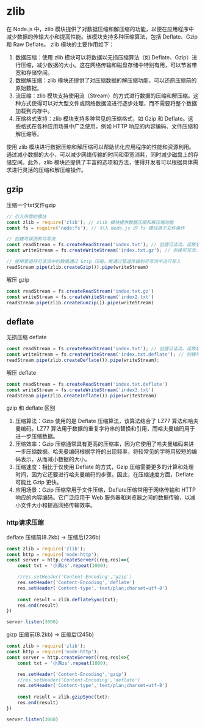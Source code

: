 # zlib

在 Node.js 中，zlib 模块提供了对数据压缩和解压缩的功能，以便在应用程序中减少数据的传输大小和提高性能。该模块支持多种压缩算法，包括 Deflate、Gzip 和 Raw Deflate。
zlib 模块的主要作用如下：

1. 数据压缩：使用 zlib 模块可以将数据以无损压缩算法（如 Deflate、Gzip）进行压缩，减少数据的大小。这在网络传输和磁盘存储中特别有用，可以节省带宽和存储空间。
2. 数据解压缩：zlib 模块还提供了对压缩数据的解压缩功能，可以还原压缩前的原始数据。
3. 流压缩：zlib 模块支持使用流（Stream）的方式进行数据的压缩和解压缩。这种方式使得可以对大型文件或网络数据流进行逐步处理，而不需要将整个数据加载到内存中。
4. 压缩格式支持：zlib 模块支持多种常见的压缩格式，如 Gzip 和 Deflate。这些格式在各种应用场景中广泛使用，例如 HTTP 响应的内容编码、文件压缩和解压缩等。

使用 zlib 模块进行数据压缩和解压缩可以帮助优化应用程序的性能和资源利用。通过减小数据的大小，可以减少网络传输的时间和带宽消耗，同时减少磁盘上的存储空间。此外，zlib 模块还提供了丰富的选项和方法，使得开发者可以根据具体需求进行灵活的压缩和解压缩操作。

## gzip

压缩一个txt文件gzip

```js
// 引入所需的模块
const zlib = require('zlib'); // zlib 模块提供数据压缩和解压缩功能
const fs = require('node:fs'); // 引入 Node.js 的 fs 模块用于文件操作

// 创建可读流和可写流
const readStream = fs.createReadStream('index.txt'); // 创建可读流，读取名为 index.txt 的文件
const writeStream = fs.createWriteStream('index.txt.gz'); // 创建可写流，将压缩后的数据写入 index.txt.gz 文件

// 使用管道将可读流中的数据通过 Gzip 压缩，再通过管道传输到可写流中进行写入
readStream.pipe(zlib.createGzip()).pipe(writeStream)
```

解压 gzip
```js
const readStream = fs.createReadStream('index.txt.gz')
const writeStream = fs.createWriteStream('index2.txt')
readStream.pipe(zlib.createGunzip()).pipe(writeStream)
```
## deflate

无损压缩 deflate
```js
const readStream = fs.createReadStream('index.txt'); // 创建可读流，读取名为 index.txt 的文件
const writeStream = fs.createWriteStream('index.txt.deflate'); // 创建可写流，将压缩后的数据写入 index.txt.deflate 文件
readStream.pipe(zlib.createDeflate()).pipe(writeStream);
```

解压 deflate
```js
const readStream = fs.createReadStream('index.txt.deflate')
const writeStream = fs.createWriteStream('index3.txt')
readStream.pipe(zlib.createInflate()).pipe(writeStream)
```

gzip 和 deflate 区别

1. 压缩算法：Gzip 使用的是 Deflate 压缩算法，该算法结合了 LZ77 算法和哈夫曼编码。LZ77 算法用于数据的重复字符串的替换和引用，而哈夫曼编码用于进一步压缩数据。
2. 压缩效率：Gzip 压缩通常具有更高的压缩率，因为它使用了哈夫曼编码来进一步压缩数据。哈夫曼编码根据字符的出现频率，将较常见的字符用较短的编码表示，从而减小数据的大小。
3. 压缩速度：相比于仅使用 Deflate 的方式，Gzip 压缩需要更多的计算和处理时间，因为它还要进行哈夫曼编码的步骤。因此，在压缩速度方面，Deflate 可能比 Gzip 更快。
4. 应用场景：Gzip 压缩常用于文件压缩，Deflate压缩常用于网络传输和 HTTP 响应的内容编码。它广泛应用于 Web 服务器和浏览器之间的数据传输，以减小文件大小和提高网络传输效率。

### http请求压缩
deflate 压缩前(8.2kb) -> 压缩后(236b)

```js
const zlib = require('zlib'); 
const http = require('node:http'); 
const server = http.createServer((req,res)=>{
    const txt = '小满zs'.repeat(1000);

    //res.setHeader('Content-Encoding','gzip')
    res.setHeader('Content-Encoding','deflate')
    res.setHeader('Content-type','text/plan;charset=utf-8')
   
    const result = zlib.deflateSync(txt);
    res.end(result)
})

server.listen(3000)
```

gizp 压缩前(8.2kb) -> 压缩后(245b)

```js
const zlib = require('zlib'); 
const http = require('node:http'); 
const server = http.createServer((req,res)=>{
    const txt = '小满zs'.repeat(1000);

    res.setHeader('Content-Encoding','gzip')
    //res.setHeader('Content-Encoding','deflate')
    res.setHeader('Content-type','text/plan;charset=utf-8')
   
    const result = zlib.gzipSync(txt);
    res.end(result)
})

server.listen(3000)
```